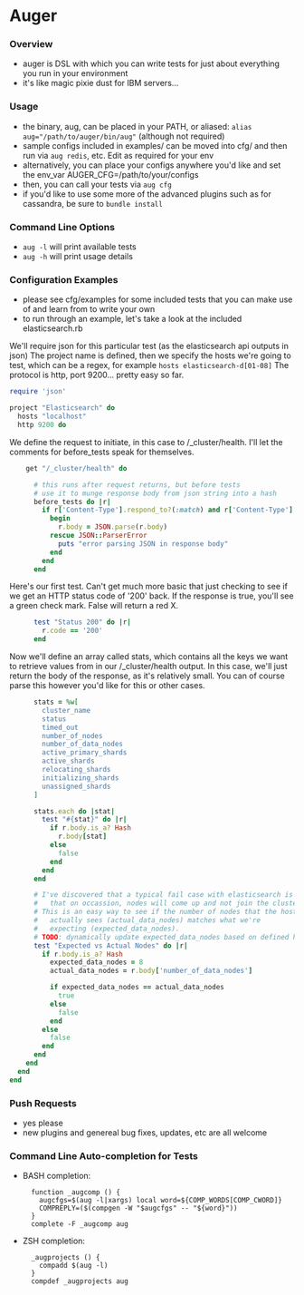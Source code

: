 # Auger

### Overview
* auger is DSL with which you can write tests for just about everything you run in your environment
* it's like magic pixie dust for IBM servers...

### Usage
* the binary, aug, can be placed in your PATH, or aliased: ```alias aug="/path/to/auger/bin/aug"``` (although not required)
* sample configs included in examples/ can be moved into cfg/ and then run via ```aug redis```, etc. Edit as required for your env
* alternatively, you can place your configs anywhere you'd like and set the env_var AUGER_CFG=/path/to/your/configs
* then, you can call your tests via ```aug cfg```
* if you'd like to use some more of the advanced plugins such as for cassandra, be sure to ```bundle install```

### Command Line Options
* ```aug -l``` will print available tests
* ```aug -h``` will print usage details

### Configuration Examples
* please see cfg/examples for some included tests that you can make use of and learn from to write your own
* to run through an example, let's take a look at the included elasticsearch.rb

  
We'll require json for this particular test (as the elasticsearch api outputs in json)
The project name is defined, then we specify the hosts we're going to test, which can be a regex, for example ```hosts elasticsearch-d[01-08]```
The protocol is http, port 9200... pretty easy so far.  

```ruby
require 'json'

project "Elasticsearch" do
  hosts "localhost"
  http 9200 do
```


We define the request to initiate, in this case to /_cluster/health. 
I'll let the comments for before_tests speak for themselves.

```ruby  
    get "/_cluster/health" do

      # this runs after request returns, but before tests
      # use it to munge response body from json string into a hash
      before_tests do |r|
        if r['Content-Type'].respond_to?(:match) and r['Content-Type'].match /application\/json/
          begin 
            r.body = JSON.parse(r.body)
          rescue JSON::ParserError
            puts "error parsing JSON in response body"
          end
        end
      end
```


Here's our first test. Can't get much more basic that just checking to see if we get an HTTP status code of '200' back.
If the response is true, you'll see a green check mark. False will return a red X.

```ruby
      test "Status 200" do |r|
        r.code == '200'
      end
```


Now we'll define an array called stats, which contains all the keys we want to retrieve values from in our /_cluster/health output.
In this case, we'll just return the body of the response, as it's relatively small. You can of course parse this however you'd like for 
this or other cases.

```ruby
      stats = %w[
        cluster_name
        status
        timed_out
        number_of_nodes
        number_of_data_nodes
        active_primary_shards
        active_shards
        relocating_shards
        initializing_shards
        unassigned_shards
      ]

      stats.each do |stat|
        test "#{stat}" do |r|
          if r.body.is_a? Hash
            r.body[stat]
          else
            false
          end
        end
      end

      # I've discovered that a typical fail case with elasticsearch is 
      #   that on occassion, nodes will come up and not join the cluster
      # This is an easy way to see if the number of nodes that the host 
      #   actually sees (actual_data_nodes) matches what we're
      #   expecting (expected_data_nodes).
      # TODO: dynamically update expected_data_nodes based on defined hosts:
      test "Expected vs Actual Nodes" do |r|
        if r.body.is_a? Hash
          expected_data_nodes = 8
          actual_data_nodes = r.body['number_of_data_nodes']

          if expected_data_nodes == actual_data_nodes
            true
          else
            false
          end
        else
          false
        end
      end
    end
  end
end
```


### Push Requests
* yes please
* new plugins and genereal bug fixes, updates, etc are all welcome


### Command Line Auto-completion for Tests
* BASH completion:

        function _augcomp () {
          augcfgs=$(aug -l|xargs) local word=${COMP_WORDS[COMP_CWORD]}
          COMPREPLY=($(compgen -W "$augcfgs" -- "${word}"))
        }
        complete -F _augcomp aug


* ZSH completion:

        _augprojects () {
          compadd $(aug -l)
        }
        compdef _augprojects aug

